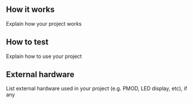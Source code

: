 <!---

This file is used to generate your project datasheet. Please fill in the information below and delete any unused
sections.

You can also include images in this folder and reference them in the markdown. Each image must be less than
512 kb in size, and the combined size of all images must be less than 1 MB.
-->

## How it works

Explain how your project works 

## How to test

Explain how to use your project 

## External hardware

List external hardware used in your project (e.g. PMOD, LED display, etc), if any 
